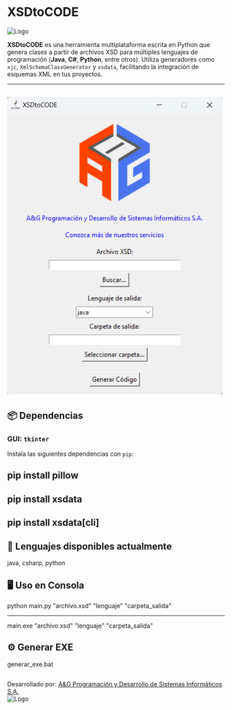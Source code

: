 # XSDtoCODE

![Logo](iconogui.ico)

**XSDtoCODE** es una herramienta multiplataforma escrita en Python que genera clases a partir de archivos XSD para múltiples lenguajes de programación (**Java**, **C#**, **Python**, entre otros). Utiliza generadores como `xjc`,  `XmlSchemaClassGenerator` y `xsdata`, facilitando la integración de esquemas XML en tus proyectos.

---
![Screen](img/XSDtoCODE.png)
---

## 📦 Dependencias

### GUI: `tkinter`

Instala las siguientes dependencias con `pip`:

pip install pillow
-
pip install xsdata
-
pip install xsdata[cli]
-

## 🔣 Lenguajes disponibles actualmente
java, csharp, python

## 🖥️ Uso en Consola
python main.py "archivo.xsd" "lenguaje" "carpeta_salida"

---

main.exe "archivo.xsd" "lenguaje" "carpeta_salida"

## ⚙️ Generar EXE
generar_exe.bat



##  
Desarrollado por: [A&G Programación y Desarrollo de Sistemas Informáticos S.A.](https://agsoft.co.cr)  
![Logo](https://agsoft.co.cr/wp-content/uploads/2023/08/logo.png)